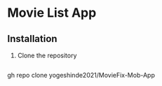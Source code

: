 # Movie List App

## Installation

1. Clone the repository
   ```bash
gh repo clone yogeshinde2021/MovieFix-Mob-App
